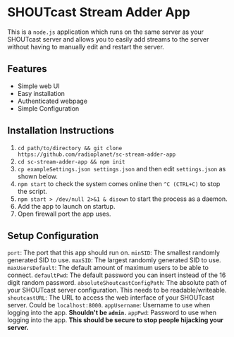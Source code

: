 # SHOUTcast Stream Adder App
This is a `node.js` application which runs on the same server as your SHOUTcast server and allows you to easily add streams to the server without having to manually edit and restart the server.

## Features
- Simple web UI
- Easy installation
- Authenticated webpage
- Simple Configuration

## Installation Instructions
1. `cd path/to/directory && git clone https://github.com/radioplanet/sc-stream-adder-app`
2. `cd sc-stream-adder-app && npm init`
3. `cp exampleSettings.json settings.json` and then edit `settings.json` as shown below.
4. `npm start` to check the system comes online then `^C (CTRL+C)` to stop the script.
5. `npm start > /dev/null 2>&1 & disown` to start the process as a daemon.
6. Add the app to launch on startup.
7. Open firewall port the app uses.

## Setup Configuration
`port`: The port that this app should run on.
`minSID`: The smallest randomly generated SID to use.
`maxSID`: The largest randomly generated SID to use.
`maxUsersDefault`: The default amount of maximum users to be able to connect.
`defaultPwd`: The default password you can insert instead of the 16 digit random password.
`absoluteShoutcastConfigPath`: The absolute path of your SHOUTcast server configuration. This needs to be readable/writeable.
`shoutcastURL`: The URL to access the web interface of your SHOUTcast server. Could be `localhost:8000`.
`appUsername`: Username to use when logging into the app. **Shouldn't be `admin`.**
`appPwd`: Password to use when logging into the app. **This should be secure to stop people hijacking your server.**
